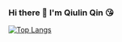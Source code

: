 ### Hi there 👋 I'm Qiulin Qin 😘
<!-- [![Anurag's GitHub stats](https://github-readme-stats.vercel.app/api?username=RS-Imagine&show_icons=true)](https://github.com/anuraghazra/github-readme-stats) -->
[![Top Langs](https://github-readme-stats.vercel.app/api/top-langs/?username=RS-Imagine&layout=compact)](https://github.com/anuraghazra/github-readme-stats)


<!--
**RS-Imagine/RS-Imagine** is a ✨ _special_ ✨ repository because its `README.md` (this file) appears on your GitHub profile.

Here are some ideas to get you started:

- 🔭 I’m currently working on ...
- 🌱 I’m currently learning ...
- 👯 I’m looking to collaborate on ...
- 🤔 I’m looking for help with ...
- 💬 Ask me about ...
- 📫 How to reach me: ...
- 😄 Pronouns: ...
- ⚡ Fun fact: ...
-->
